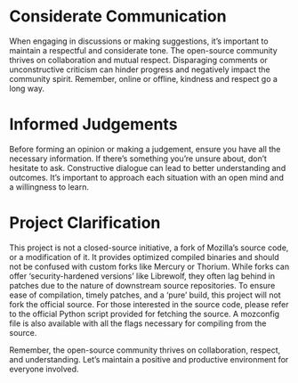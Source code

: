 # Considerate Communication

When engaging in discussions or making suggestions, it’s important to maintain a respectful and considerate tone. The open-source community thrives on collaboration and mutual respect. Disparaging comments or unconstructive criticism can hinder progress and negatively impact the community spirit. Remember, online or offline, kindness and respect go a long way.

# Informed Judgements

Before forming an opinion or making a judgement, ensure you have all the necessary information. If there’s something you’re unsure about, don’t hesitate to ask. Constructive dialogue can lead to better understanding and outcomes. It’s important to approach each situation with an open mind and a willingness to learn.

# Project Clarification

This project is not a closed-source initiative, a fork of Mozilla’s source code, or a modification of it. It provides optimized compiled binaries and should not be confused with custom forks like Mercury or Thorium. While forks can offer ‘security-hardened versions’ like Librewolf, they often lag behind in patches due to the nature of downstream source repositories. To ensure ease of compilation, timely patches, and a ‘pure’ build, this project will not fork the official source. For those interested in the source code, please refer to the official Python script provided for fetching the source. A mozconfig file is also available with all the flags necessary for compiling from the source.

Remember, the open-source community thrives on collaboration, respect, and understanding. Let’s maintain a positive and productive environment for everyone involved.